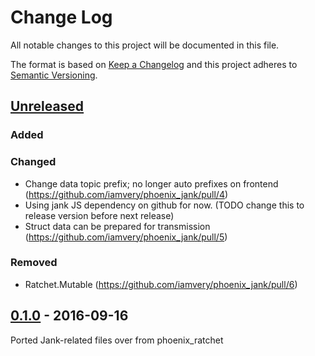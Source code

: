 # Change Log
All notable changes to this project will be documented in this file.

The format is based on [Keep a Changelog](http://keepachangelog.com/) and this
project adheres to [Semantic Versioning](http://semver.org/).

## [Unreleased]

### Added

### Changed
- Change data topic prefix; no longer auto prefixes on frontend (https://github.com/iamvery/phoenix_jank/pull/4)
- Using jank JS dependency on github for now. (TODO change this to release version before next release)
- Struct data can be prepared for transmission (https://github.com/iamvery/phoenix_jank/pull/5)

### Removed
- Ratchet.Mutable (https://github.com/iamvery/phoenix_jank/pull/6)

## [0.1.0] - 2016-09-16

Ported Jank-related files over from phoenix_ratchet

[Unreleased]: https://github.com/iamvery/phoenix_jank/compare/v0.1.0...HEAD
[0.1.0]: https://github.com/iamvery/phoenix_jank/compare/8bcb43...v0.1.0
